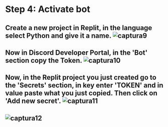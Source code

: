# Step 4: Activate bot

Create a new project in Replit, in the language select Python and give it a name. 
![captura9](https://github.com/VictorFloresJuarez/Workshop-Bots-on-Discord/blob/main/Resources/captura9.png?raw=true)
----------------------------------------------------------------------------------
Now in Discord Developer Portal, in the 'Bot' section copy the Token.
![captura10](https://github.com/VictorFloresJuarez/Workshop-Bots-on-Discord/blob/main/Resources/captura10.png?raw=true)
----------------------------------------------------------------------------------
Now, in the Replit project you just created go to the 'Secrets' section, in key enter 'TOKEN' and in value paste what you just copied. Then click on 'Add new secret'.
![captura11](https://github.com/VictorFloresJuarez/Workshop-Bots-on-Discord/blob/main/Resources/captura11.png?raw=true)
----------------------------------------------------------------------------------
![captura12](https://github.com/VictorFloresJuarez/Workshop-Bots-on-Discord/blob/main/Resources/captura12.png?raw=true)
----------------------------------------------------------------------------------
